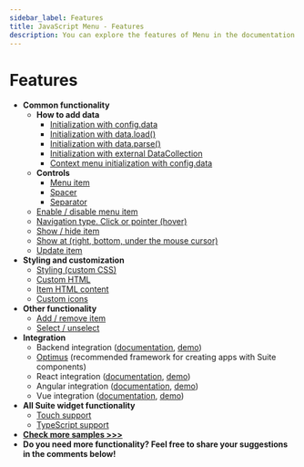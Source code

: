 ```yaml
---
sidebar_label: Features
title: JavaScript Menu - Features 
description: You can explore the features of Menu in the documentation of the DHTMLX JavaScript UI library. Browse developer guides and API reference, try out code examples and live demos, and download a free 30-day evaluation version of DHTMLX Suite 7.
---
```


# Features

- **Common functionality**
  - **How to add data**
    - [Initialization with config.data](https://snippet.dhtmlx.com/cg62qa9v)
    - [Initialization with data.load()](https://snippet.dhtmlx.com/wjqno7xq)
    - [Initialization with data.parse()](https://snippet.dhtmlx.com/8y2b1zqm)
    - [Initialization with external DataCollection](https://snippet.dhtmlx.com/1mkjgqo3)
    - [Context menu initialization with config.data](https://snippet.dhtmlx.com/mgya9p1l)
  - **Controls**
    - [Menu item](https://snippet.dhtmlx.com/qkxeer2h)
    - [Spacer](https://snippet.dhtmlx.com/fjaolual)
    - [Separator](https://snippet.dhtmlx.com/71tybx5j)
  - [Enable / disable menu item](https://snippet.dhtmlx.com/zuoam7r7)
  - [Navigation type. Click or pointer (hover)](https://snippet.dhtmlx.com/uhv64cm7)
  - [Show / hide item](https://snippet.dhtmlx.com/a9vbhxgd)
  - [Show at (right, bottom, under the mouse cursor)](https://snippet.dhtmlx.com/9xfpymlg)
  - [Update item](https://snippet.dhtmlx.com/321il6oc)
- **Styling and customization**
  - [Styling (custom CSS)](https://snippet.dhtmlx.com/kfy2th5n)
  - [Custom HTML](https://snippet.dhtmlx.com/nk65jfmx)
  - [Item HTML content](https://snippet.dhtmlx.com/2hr77egx)
  - [Custom icons](https://snippet.dhtmlx.com/nkmz6ilv)
- **Other functionality**
  - [Add / remove item](https://snippet.dhtmlx.com/nood4bfx)
  - [Select / unselect](https://snippet.dhtmlx.com/9qqah8ex)
- **Integration**
  - Backend integration ([documentation](integration/suite_and_backend.md), [demo](https://github.com/DHTMLX/nodejs-suite-demo))
  - [Optimus](optimus_guides.md) (recommended framework for creating apps with Suite components)
  - React integration ([documentation](integration/suite_and_react.md), [demo](https://github.com/DHTMLX/react-widgets))
  - Angular integration ([documentation](integration/suite_and_angular.md), [demo](https://github.com/DHTMLX/angular-suite-demo))
  - Vue integration ([documentation](integration/suite_and_vue.md), [demo](https://github.com/DHTMLX/vue-suite-demo))
- **All Suite widget functionality**
  - [Touch support](https://snippet.dhtmlx.com/q3cu6x1a)
  - [TypeScript support](common_features/using_typescript.md)
- [**Check more samples >>>**](https://snippet.dhtmlx.com/all?text=menu)
- **Do you need more functionality? Feel free to share your suggestions in the comments below!**
